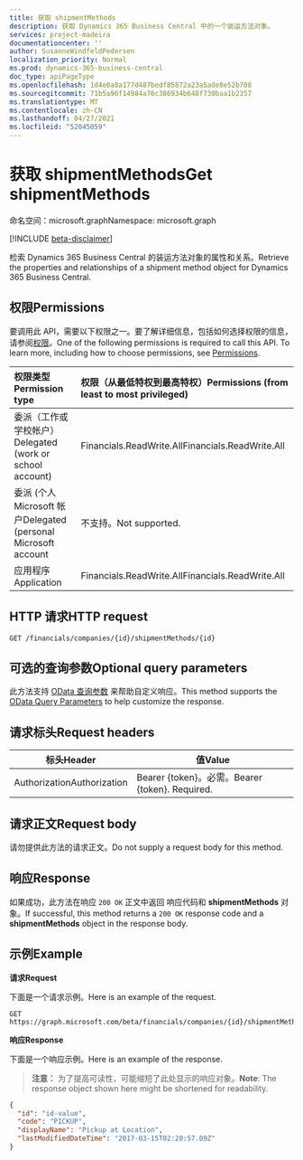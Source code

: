 ```yaml
---
title: 获取 shipmentMethods
description: 获取 Dynamics 365 Business Central 中的一个装运方法对象。
services: project-madeira
documentationcenter: ''
author: SusanneWindfeldPedersen
localization_priority: Normal
ms.prod: dynamics-365-business-central
doc_type: apiPageType
ms.openlocfilehash: 1d4e0a8a177d487bedf85872a23a5ade8e52b708
ms.sourcegitcommit: 71b5a96f14984a76c386934b648f730baa1b2357
ms.translationtype: MT
ms.contentlocale: zh-CN
ms.lasthandoff: 04/27/2021
ms.locfileid: "52045059"
---
```

# <a name="get-shipmentmethods"></a><span data-ttu-id="05dba-103">获取 shipmentMethods</span><span class="sxs-lookup"><span data-stu-id="05dba-103">Get shipmentMethods</span></span>

<span data-ttu-id="05dba-104">命名空间：microsoft.graph</span><span class="sxs-lookup"><span data-stu-id="05dba-104">Namespace: microsoft.graph</span></span>

[!INCLUDE [beta-disclaimer](../../includes/beta-disclaimer.md)]

<span data-ttu-id="05dba-105">检索 Dynamics 365 Business Central 的装运方法对象的属性和关系。</span><span class="sxs-lookup"><span data-stu-id="05dba-105">Retrieve the properties and relationships of a shipment method object for Dynamics 365 Business Central.</span></span>

## <a name="permissions"></a><span data-ttu-id="05dba-106">权限</span><span class="sxs-lookup"><span data-stu-id="05dba-106">Permissions</span></span>
<span data-ttu-id="05dba-p101">要调用此 API，需要以下权限之一。要了解详细信息，包括如何选择权限的信息，请参阅[权限](/graph/permissions-reference)。</span><span class="sxs-lookup"><span data-stu-id="05dba-p101">One of the following permissions is required to call this API. To learn more, including how to choose permissions, see [Permissions](/graph/permissions-reference).</span></span>

|<span data-ttu-id="05dba-109">权限类型</span><span class="sxs-lookup"><span data-stu-id="05dba-109">Permission type</span></span> |<span data-ttu-id="05dba-110">权限（从最低特权到最高特权）</span><span class="sxs-lookup"><span data-stu-id="05dba-110">Permissions (from least to most privileged)</span></span>|
|:---------------|:------------------------------------------|
|<span data-ttu-id="05dba-111">委派（工作或学校帐户）</span><span class="sxs-lookup"><span data-stu-id="05dba-111">Delegated (work or school account)</span></span>|<span data-ttu-id="05dba-112">Financials.ReadWrite.All</span><span class="sxs-lookup"><span data-stu-id="05dba-112">Financials.ReadWrite.All</span></span> |
|<span data-ttu-id="05dba-113">委派 (个人 Microsoft 帐户</span><span class="sxs-lookup"><span data-stu-id="05dba-113">Delegated (personal Microsoft account</span></span>|<span data-ttu-id="05dba-114">不支持。</span><span class="sxs-lookup"><span data-stu-id="05dba-114">Not supported.</span></span>|
|<span data-ttu-id="05dba-115">应用程序</span><span class="sxs-lookup"><span data-stu-id="05dba-115">Application</span></span>|<span data-ttu-id="05dba-116">Financials.ReadWrite.All</span><span class="sxs-lookup"><span data-stu-id="05dba-116">Financials.ReadWrite.All</span></span>|

## <a name="http-request"></a><span data-ttu-id="05dba-117">HTTP 请求</span><span class="sxs-lookup"><span data-stu-id="05dba-117">HTTP request</span></span>

```
GET /financials/companies/{id}/shipmentMethods/{id}
```

## <a name="optional-query-parameters"></a><span data-ttu-id="05dba-118">可选的查询参数</span><span class="sxs-lookup"><span data-stu-id="05dba-118">Optional query parameters</span></span>
<span data-ttu-id="05dba-119">此方法支持 [OData 查询参数](/graph/query-parameters) 来帮助自定义响应。</span><span class="sxs-lookup"><span data-stu-id="05dba-119">This method supports the [OData Query Parameters](/graph/query-parameters) to help customize the response.</span></span>

## <a name="request-headers"></a><span data-ttu-id="05dba-120">请求标头</span><span class="sxs-lookup"><span data-stu-id="05dba-120">Request headers</span></span>
|<span data-ttu-id="05dba-121">标头</span><span class="sxs-lookup"><span data-stu-id="05dba-121">Header</span></span>|<span data-ttu-id="05dba-122">值</span><span class="sxs-lookup"><span data-stu-id="05dba-122">Value</span></span>|
|------|-----|
|<span data-ttu-id="05dba-123">Authorization</span><span class="sxs-lookup"><span data-stu-id="05dba-123">Authorization</span></span>  |<span data-ttu-id="05dba-p102">Bearer {token}。必需。</span><span class="sxs-lookup"><span data-stu-id="05dba-p102">Bearer {token}. Required.</span></span> |

## <a name="request-body"></a><span data-ttu-id="05dba-126">请求正文</span><span class="sxs-lookup"><span data-stu-id="05dba-126">Request body</span></span>
<span data-ttu-id="05dba-127">请勿提供此方法的请求正文。</span><span class="sxs-lookup"><span data-stu-id="05dba-127">Do not supply a request body for this method.</span></span>

## <a name="response"></a><span data-ttu-id="05dba-128">响应</span><span class="sxs-lookup"><span data-stu-id="05dba-128">Response</span></span>
<span data-ttu-id="05dba-129">如果成功，此方法在响应 `200 OK` 正文中返回 响应代码和 **shipmentMethods** 对象。</span><span class="sxs-lookup"><span data-stu-id="05dba-129">If successful, this method returns a `200 OK` response code and a **shipmentMethods** object in the response body.</span></span>

## <a name="example"></a><span data-ttu-id="05dba-130">示例</span><span class="sxs-lookup"><span data-stu-id="05dba-130">Example</span></span>

<span data-ttu-id="05dba-131">**请求**</span><span class="sxs-lookup"><span data-stu-id="05dba-131">**Request**</span></span>

<span data-ttu-id="05dba-132">下面是一个请求示例。</span><span class="sxs-lookup"><span data-stu-id="05dba-132">Here is an example of the request.</span></span>
```http
GET https://graph.microsoft.com/beta/financials/companies/{id}/shipmentMethods/{id}
```

<span data-ttu-id="05dba-133">**响应**</span><span class="sxs-lookup"><span data-stu-id="05dba-133">**Response**</span></span>

<span data-ttu-id="05dba-134">下面是一个响应示例。</span><span class="sxs-lookup"><span data-stu-id="05dba-134">Here is an example of the response.</span></span> 

> <span data-ttu-id="05dba-135">**注意：** 为了提高可读性，可能缩短了此处显示的响应对象。</span><span class="sxs-lookup"><span data-stu-id="05dba-135">**Note**: The response object shown here might be shortened for readability.</span></span>

```json
{
  "id": "id-value",
  "code": "PICKUP",
  "displayName": "Pickup at Location",
  "lastModifiedDateTime": "2017-03-15T02:20:57.09Z"
}
```



